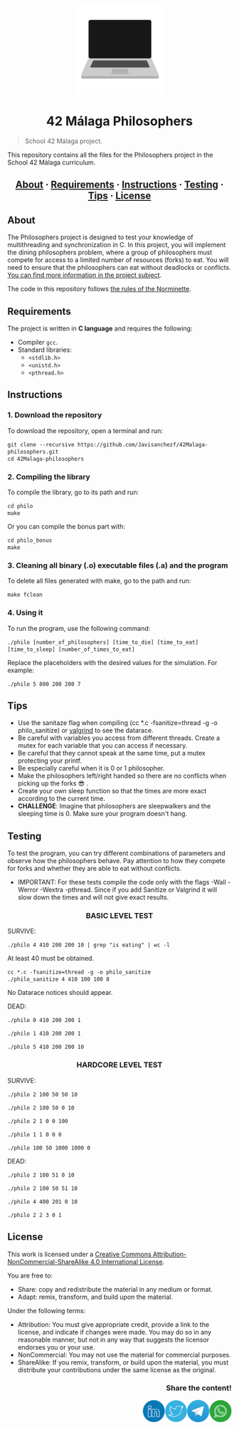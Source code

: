 <div id="header" align="center">
  <img src="https://github.com/Javisanchezf/media/blob/main/pc-gif.webp" width="200"/>
</div>

<h1 align="center">42 Málaga Philosophers</h1>

> School 42 Málaga project.

This repository contains all the files for the Philosophers project in the School 42 Málaga curriculum.

<h2 align="center">
	<a href="#about">About</a>
	<span> · </span>
	<a href="#requirements">Requirements</a>
	<span> · </span>
	<a href="#instructions">Instructions</a>
	<span> · </span>
	<a href="#testing">Testing</a>
	<span> · </span>
	<a href="#tips">Tips</a>
	<span> · </span>
	<a href="#license">License</a>
</h2>

## About

The Philosophers project is designed to test your knowledge of multithreading and synchronization in C. In this project, you will implement the dining philosophers problem, where a group of philosophers must compete for access to a limited number of resources (forks) to eat. You will need to ensure that the philosophers can eat without deadlocks or conflicts.
[You can find more information in the project subject](https://github.com/Javisanchezf/42Malaga-pdfs/blob/main/philosophers_subject.pdf).

The code in this repository follows [the rules of the Norminette](https://github.com/Javisanchezf/42Malaga-pdfs/blob/master/norme.pdf).

## Requirements

The project is written in __C language__ and requires the following:

- Compiler `gcc`.
- Standard libraries:
  - `<stdlib.h>`
  - `<unistd.h>`
  - `<pthread.h>`

## Instructions

### 1. Download the repository

To download the repository, open a terminal and run:

```
git clone --recursive https://github.com/Javisanchezf/42Malaga-philosophers.git
cd 42Malaga-philosophers
```

### 2. Compiling the library

To compile the library, go to its path and run:

```
cd philo
make
```

Or you can compile the bonus part with:
```
cd philo_bonus
make
```

### 3. Cleaning all binary (.o) executable files (.a) and the program

To delete all files generated with make, go to the path and run:
```
make fclean
```

### 4. Using it


To run the program, use the following command:


```
./philo [number_of_philosophers] [time_to_die] [time_to_eat] [time_to_sleep] [number_of_times_to_eat]
```
Replace the placeholders with the desired values for the simulation. For example:

```
./philo 5 800 200 200 7
```
## Tips

- Use the sanitaze flag when compiling (cc *.c -fsanitize=thread -g -o philo_sanitize) or [valgrind](https://valgrind.org/docs/manual/quick-start.html) to see the datarace.
- Be careful with variables you access from different threads. Create a mutex for each variable that you can access if necessary.
- Be careful that they cannot speak at the same time, put a mutex protecting your printf.
- Be especially careful when it is 0 or 1 philosopher.
- Make the philosophers left/right handed so there are no conflicts when picking up the forks 😎 .
- Create your own sleep function so that the times are more exact according to the current time.
- __CHALLENGE__: Imagine that philosophers are sleepwalkers and the sleeping time is 0. Make sure your program doesn't hang.

## Testing
To test the program, you can try different combinations of parameters and observe how the philosophers behave. Pay attention to how they compete for forks and whether they are able to eat without conflicts.

- IMPORTANT: For these tests compile the code only with the flags -Wall -Werror -Wextra -pthread. Since if you add Sanitize or Valgrind it will slow down the times and will not give exact results.

<h3 align="center">BASIC LEVEL TEST </h3>
SURVIVE:

```
./philo 4 410 200 200 10 | grep "is eating" | wc -l
```
At least 40 must be obtained.
```
cc *.c -fsanitize=thread -g -o philo_sanitize
./philo_sanitize 4 410 100 100 8
```
No Datarace notices should appear.

DEAD:

```
./philo 0 410 200 200 1
```
```
./philo 1 410 200 200 1
```
```
./philo 5 410 200 200 10
```
<h3 align="center">HARDCORE LEVEL TEST </h3>

SURVIVE:

```
./philo 2 100 50 50 10
```
```
./philo 2 100 50 0 10
```
```
./philo 2 1 0 0 100
```
```
./philo 1 1 0 0 0
```
```
./philo 100 50 1000 1000 0
```
DEAD:

```
./philo 2 100 51 0 10
```
```
./philo 2 100 50 51 10
```
```
./philo 4 400 201 0 10
```
```
./philo 2 2 3 0 1
```

## License
This work is licensed under a [Creative Commons Attribution-NonCommercial-ShareAlike 4.0 International License](http://creativecommons.org/licenses/by-nc-sa/4.0/).

You are free to:
* Share: copy and redistribute the material in any medium or format.
* Adapt: remix, transform, and build upon the material.

Under the following terms:
* Attribution: You must give appropriate credit, provide a link to the license, and indicate if changes were made. You may do so in any reasonable manner, but not in any way that suggests the licensor endorses you or your use.
* NonCommercial: You may not use the material for commercial purposes.
* ShareAlike: If you remix, transform, or build upon the material, you must distribute your contributions under the same license as the original.

<h3 align = right>Share the content!</h3>

[<img src="https://github.com/Javisanchezf/media/blob/main/whatsapp-icon.png" width="50" height="50" align = right></img>](https://api.whatsapp.com/send?text=Hey!%20Check%20out%20this%20cool%20repository%20I%20found%20on%20Github.%20%0ahttps://github.com/Javisanchezf/42Malaga-philosophers)
[<img src="https://github.com/Javisanchezf/media/blob/main/telegram-icon.webp" width="50" height="50" align = right></img>](https://t.me/share/url?url=https://github.com/javisanchezf/42Malaga-philosophers&text=Hey!%20Check%20out%20this%20cool%20repository%20I%20found%20on%20Github.)
[<img src="https://github.com/Javisanchezf/media/blob/main/twitter-icon.png" width="50" height="50" align = right></img>](https://twitter.com/intent/tweet?url=https://github.com/Javisanchezf/42Malaga-philosophers&text=Hey!%20Check%20out%20this%20cool%20repository%20I%20found%20on%20Github)
[<img src="https://github.com/Javisanchezf/media/blob/main/linkedin-icon.png" width="50" height="50" align = right></img>](https://www.linkedin.com/sharing/share-offsite/?url=https://github.com/javisanchezf/42Malaga-philosophers)

